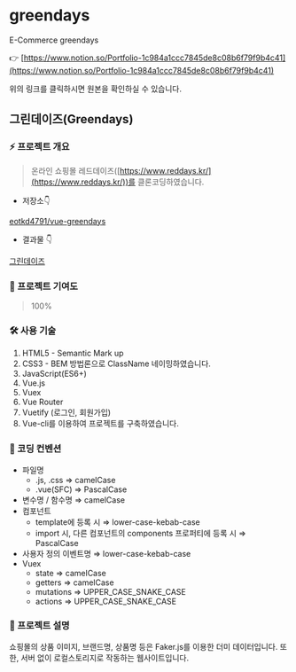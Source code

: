 # greendays

E-Commerce greendays

👉 [https://www.notion.so/Portfolio-1c984a1ccc7845de8c08b6f79f9b4c41](https://www.notion.so/Portfolio-1c984a1ccc7845de8c08b6f79f9b4c41)

위의 링크를 클릭하시면 원본을 확인하실 수 있습니다.

## 그린데이즈(Greendays)

### ⚡️ 프로젝트 개요

> 온라인 쇼핑몰 레드데이즈([https://www.reddays.kr/](https://www.reddays.kr/))를 클론코딩하였습니다.

- 저장소👇

[eotkd4791/vue-greendays](https://github.com/eotkd4791/vue-greendays)

- 결과물 👇

[그린데이즈](https://eotkd4791.github.io/vue-greendays/)

### 🧩 프로젝트 기여도

> 100%

### 🛠 사용 기술

1. HTML5 - Semantic Mark up
2. CSS3 - BEM 방법론으로 ClassName 네이밍하였습니다.
3. JavaScript(ES6+)
4. Vue.js
5. Vuex
6. Vue Router
7. Vuetify (로그인, 회원가입)
8. Vue-cli를 이용하여 프로젝트를 구축하였습니다.

### 🔑 코딩 컨벤션

- 파일명
  - .js, .css ⇒ camelCase
  - .vue(SFC) ⇒ PascalCase
- 변수명 / 함수명 ⇒ camelCase
- 컴포넌트
  - template에 등록 시 ⇒ lower-case-kebab-case
  - import 시, 다른 컴포넌트의 components 프로퍼티에 등록 시 ⇒ PascalCase
- 사용자 정의 이벤트명 ⇒ lower-case-kebab-case
- Vuex
  - state ⇒ camelCase
  - getters ⇒ camelCase
  - mutations ⇒ UPPER_CASE_SNAKE_CASE
  - actions ⇒ UPPER_CASE_SNAKE_CASE

### 📌 프로젝트 설명

쇼핑몰의 상품 이미지, 브랜드명, 상품명 등은 Faker.js를 이용한 더미 데이터입니다.
또한, 서버 없이 로컬스토리지로 작동하는 웹사이트입니다.
